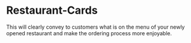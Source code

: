# Restaurant-Cards
  This will clearly convey to customers what is on the menu of your newly opened restaurant and make the ordering process more enjoyable.
